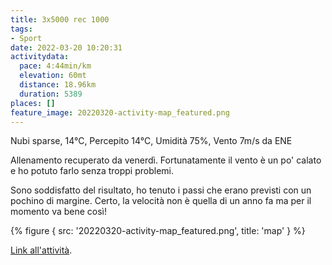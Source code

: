 ```yaml
---
title: 3x5000 rec 1000
tags:
- Sport
date: 2022-03-20 10:20:31
activitydata:
  pace: 4:44min/km
  elevation: 60mt
  distance: 18.96km
  duration: 5389
places: []
feature_image: 20220320-activity-map_featured.png
---
```


Nubi sparse, 14°C, Percepito 14°C, Umidità 75%, Vento 7m/s da ENE

<!--more-->

Allenamento recuperato da venerdì. Fortunatamente il vento è un po' calato e ho potuto farlo senza troppi problemi.

Sono soddisfatto del risultato, ho tenuto i passi che erano previsti con un pochino di margine. Certo, la velocità non è quella di un anno fa ma per il momento va bene così!

{% figure { src: '20220320-activity-map_featured.png', title: 'map' } %}

[Link all'attività](https://strava.com/activities/6852579176).